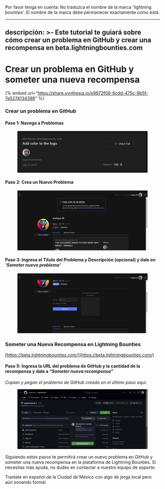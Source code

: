 Por favor tenga en cuenta: No traduzca el nombre de la marca 'lightning bounties'. El nombre de la marca debe permanecer exactamente como está.

---
descripción: >-
  Este tutorial te guiará sobre cómo crear un problema en GitHub y crear una
  recompensa en beta.lightningbounties.com
---

# Crear un problema en GitHub y someter una nueva recompensa

{% embed url="https://share.synthesia.io/e9972f08-6cdd-475c-9b5f-7e5274134398" %}

### Crear un problema en GitHub

#### Paso 1: Navega a Problemas

<figure><img src="../.gitbook/assets/image (5).png" alt=""><figcaption></figcaption></figure>

#### Paso 2: Crea un Nuevo Problema

<figure><img src="../.gitbook/assets/image (6).png" alt=""><figcaption></figcaption></figure>

#### Paso 3: Ingresa el Título del Problema y Descripción (opcional) y dale en _'Someter nuevo problema'_

<figure><img src="../.gitbook/assets/image (7).png" alt=""><figcaption></figcaption></figure>

### Someter una Nueva Recompensa en Lightning Bounties

[https://beta.lightningbounties.com/](https://beta.lightningbounties.com/)

#### Paso 5: Ingresa la URL del problema de GitHub y la cantidad de la recompensa y dale a _"Someter nueva recompensa"_

_Copian y pegan el problema de GitHub creado en el último paso aquí._

<figure><img src="../.gitbook/assets/image (3).png" alt=""><figcaption></figcaption></figure>

Siguiendo estos pasos te permitirá crear un nuevo problema en GitHub y someter una nueva recompensa en la plataforma de Lightning Bounties. Si necesitas más ayuda, no dudes en contactar a nuestro equipo de soporte.

Tranlate en español de la Ciudad de México con algo de jerga local pero aún sonando formal